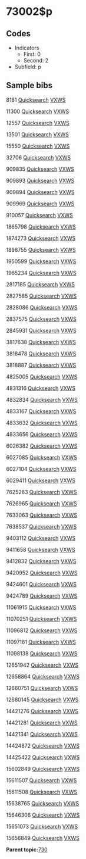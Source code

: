 # 73002$p

## Codes

-   Indicators
    -   First: 0
    -   Second: 2
-   Subfield: p

## Sample bibs

8181 [Quicksearch](https://search.library.yale.edu/catalog/8181) [VXWS](http://prodorbis.library.yale.edu:7014/vxws/GetHoldingsService?bibId=8181)

11300 [Quicksearch](https://search.library.yale.edu/catalog/11300) [VXWS](http://prodorbis.library.yale.edu:7014/vxws/GetHoldingsService?bibId=11300)

12557 [Quicksearch](https://search.library.yale.edu/catalog/12557) [VXWS](http://prodorbis.library.yale.edu:7014/vxws/GetHoldingsService?bibId=12557)

13501 [Quicksearch](https://search.library.yale.edu/catalog/13501) [VXWS](http://prodorbis.library.yale.edu:7014/vxws/GetHoldingsService?bibId=13501)

15550 [Quicksearch](https://search.library.yale.edu/catalog/15550) [VXWS](http://prodorbis.library.yale.edu:7014/vxws/GetHoldingsService?bibId=15550)

32706 [Quicksearch](https://search.library.yale.edu/catalog/32706) [VXWS](http://prodorbis.library.yale.edu:7014/vxws/GetHoldingsService?bibId=32706)

909835 [Quicksearch](https://search.library.yale.edu/catalog/909835) [VXWS](http://prodorbis.library.yale.edu:7014/vxws/GetHoldingsService?bibId=909835)

909893 [Quicksearch](https://search.library.yale.edu/catalog/909893) [VXWS](http://prodorbis.library.yale.edu:7014/vxws/GetHoldingsService?bibId=909893)

909894 [Quicksearch](https://search.library.yale.edu/catalog/909894) [VXWS](http://prodorbis.library.yale.edu:7014/vxws/GetHoldingsService?bibId=909894)

909969 [Quicksearch](https://search.library.yale.edu/catalog/909969) [VXWS](http://prodorbis.library.yale.edu:7014/vxws/GetHoldingsService?bibId=909969)

910057 [Quicksearch](https://search.library.yale.edu/catalog/910057) [VXWS](http://prodorbis.library.yale.edu:7014/vxws/GetHoldingsService?bibId=910057)

1865798 [Quicksearch](https://search.library.yale.edu/catalog/1865798) [VXWS](http://prodorbis.library.yale.edu:7014/vxws/GetHoldingsService?bibId=1865798)

1874273 [Quicksearch](https://search.library.yale.edu/catalog/1874273) [VXWS](http://prodorbis.library.yale.edu:7014/vxws/GetHoldingsService?bibId=1874273)

1898755 [Quicksearch](https://search.library.yale.edu/catalog/1898755) [VXWS](http://prodorbis.library.yale.edu:7014/vxws/GetHoldingsService?bibId=1898755)

1950599 [Quicksearch](https://search.library.yale.edu/catalog/1950599) [VXWS](http://prodorbis.library.yale.edu:7014/vxws/GetHoldingsService?bibId=1950599)

1965234 [Quicksearch](https://search.library.yale.edu/catalog/1965234) [VXWS](http://prodorbis.library.yale.edu:7014/vxws/GetHoldingsService?bibId=1965234)

2817185 [Quicksearch](https://search.library.yale.edu/catalog/2817185) [VXWS](http://prodorbis.library.yale.edu:7014/vxws/GetHoldingsService?bibId=2817185)

2827585 [Quicksearch](https://search.library.yale.edu/catalog/2827585) [VXWS](http://prodorbis.library.yale.edu:7014/vxws/GetHoldingsService?bibId=2827585)

2828086 [Quicksearch](https://search.library.yale.edu/catalog/2828086) [VXWS](http://prodorbis.library.yale.edu:7014/vxws/GetHoldingsService?bibId=2828086)

2837575 [Quicksearch](https://search.library.yale.edu/catalog/2837575) [VXWS](http://prodorbis.library.yale.edu:7014/vxws/GetHoldingsService?bibId=2837575)

2845931 [Quicksearch](https://search.library.yale.edu/catalog/2845931) [VXWS](http://prodorbis.library.yale.edu:7014/vxws/GetHoldingsService?bibId=2845931)

3817638 [Quicksearch](https://search.library.yale.edu/catalog/3817638) [VXWS](http://prodorbis.library.yale.edu:7014/vxws/GetHoldingsService?bibId=3817638)

3818478 [Quicksearch](https://search.library.yale.edu/catalog/3818478) [VXWS](http://prodorbis.library.yale.edu:7014/vxws/GetHoldingsService?bibId=3818478)

3818887 [Quicksearch](https://search.library.yale.edu/catalog/3818887) [VXWS](http://prodorbis.library.yale.edu:7014/vxws/GetHoldingsService?bibId=3818887)

4825005 [Quicksearch](https://search.library.yale.edu/catalog/4825005) [VXWS](http://prodorbis.library.yale.edu:7014/vxws/GetHoldingsService?bibId=4825005)

4831316 [Quicksearch](https://search.library.yale.edu/catalog/4831316) [VXWS](http://prodorbis.library.yale.edu:7014/vxws/GetHoldingsService?bibId=4831316)

4832834 [Quicksearch](https://search.library.yale.edu/catalog/4832834) [VXWS](http://prodorbis.library.yale.edu:7014/vxws/GetHoldingsService?bibId=4832834)

4833167 [Quicksearch](https://search.library.yale.edu/catalog/4833167) [VXWS](http://prodorbis.library.yale.edu:7014/vxws/GetHoldingsService?bibId=4833167)

4833632 [Quicksearch](https://search.library.yale.edu/catalog/4833632) [VXWS](http://prodorbis.library.yale.edu:7014/vxws/GetHoldingsService?bibId=4833632)

4833656 [Quicksearch](https://search.library.yale.edu/catalog/4833656) [VXWS](http://prodorbis.library.yale.edu:7014/vxws/GetHoldingsService?bibId=4833656)

6026382 [Quicksearch](https://search.library.yale.edu/catalog/6026382) [VXWS](http://prodorbis.library.yale.edu:7014/vxws/GetHoldingsService?bibId=6026382)

6027085 [Quicksearch](https://search.library.yale.edu/catalog/6027085) [VXWS](http://prodorbis.library.yale.edu:7014/vxws/GetHoldingsService?bibId=6027085)

6027104 [Quicksearch](https://search.library.yale.edu/catalog/6027104) [VXWS](http://prodorbis.library.yale.edu:7014/vxws/GetHoldingsService?bibId=6027104)

6029411 [Quicksearch](https://search.library.yale.edu/catalog/6029411) [VXWS](http://prodorbis.library.yale.edu:7014/vxws/GetHoldingsService?bibId=6029411)

7625263 [Quicksearch](https://search.library.yale.edu/catalog/7625263) [VXWS](http://prodorbis.library.yale.edu:7014/vxws/GetHoldingsService?bibId=7625263)

7626965 [Quicksearch](https://search.library.yale.edu/catalog/7626965) [VXWS](http://prodorbis.library.yale.edu:7014/vxws/GetHoldingsService?bibId=7626965)

7633063 [Quicksearch](https://search.library.yale.edu/catalog/7633063) [VXWS](http://prodorbis.library.yale.edu:7014/vxws/GetHoldingsService?bibId=7633063)

7638537 [Quicksearch](https://search.library.yale.edu/catalog/7638537) [VXWS](http://prodorbis.library.yale.edu:7014/vxws/GetHoldingsService?bibId=7638537)

9403112 [Quicksearch](https://search.library.yale.edu/catalog/9403112) [VXWS](http://prodorbis.library.yale.edu:7014/vxws/GetHoldingsService?bibId=9403112)

9411658 [Quicksearch](https://search.library.yale.edu/catalog/9411658) [VXWS](http://prodorbis.library.yale.edu:7014/vxws/GetHoldingsService?bibId=9411658)

9412832 [Quicksearch](https://search.library.yale.edu/catalog/9412832) [VXWS](http://prodorbis.library.yale.edu:7014/vxws/GetHoldingsService?bibId=9412832)

9420952 [Quicksearch](https://search.library.yale.edu/catalog/9420952) [VXWS](http://prodorbis.library.yale.edu:7014/vxws/GetHoldingsService?bibId=9420952)

9424601 [Quicksearch](https://search.library.yale.edu/catalog/9424601) [VXWS](http://prodorbis.library.yale.edu:7014/vxws/GetHoldingsService?bibId=9424601)

9424789 [Quicksearch](https://search.library.yale.edu/catalog/9424789) [VXWS](http://prodorbis.library.yale.edu:7014/vxws/GetHoldingsService?bibId=9424789)

11061915 [Quicksearch](https://search.library.yale.edu/catalog/11061915) [VXWS](http://prodorbis.library.yale.edu:7014/vxws/GetHoldingsService?bibId=11061915)

11070251 [Quicksearch](https://search.library.yale.edu/catalog/11070251) [VXWS](http://prodorbis.library.yale.edu:7014/vxws/GetHoldingsService?bibId=11070251)

11096812 [Quicksearch](https://search.library.yale.edu/catalog/11096812) [VXWS](http://prodorbis.library.yale.edu:7014/vxws/GetHoldingsService?bibId=11096812)

11097161 [Quicksearch](https://search.library.yale.edu/catalog/11097161) [VXWS](http://prodorbis.library.yale.edu:7014/vxws/GetHoldingsService?bibId=11097161)

11098138 [Quicksearch](https://search.library.yale.edu/catalog/11098138) [VXWS](http://prodorbis.library.yale.edu:7014/vxws/GetHoldingsService?bibId=11098138)

12651942 [Quicksearch](https://search.library.yale.edu/catalog/12651942) [VXWS](http://prodorbis.library.yale.edu:7014/vxws/GetHoldingsService?bibId=12651942)

12658864 [Quicksearch](https://search.library.yale.edu/catalog/12658864) [VXWS](http://prodorbis.library.yale.edu:7014/vxws/GetHoldingsService?bibId=12658864)

12660751 [Quicksearch](https://search.library.yale.edu/catalog/12660751) [VXWS](http://prodorbis.library.yale.edu:7014/vxws/GetHoldingsService?bibId=12660751)

12680145 [Quicksearch](https://search.library.yale.edu/catalog/12680145) [VXWS](http://prodorbis.library.yale.edu:7014/vxws/GetHoldingsService?bibId=12680145)

14421276 [Quicksearch](https://search.library.yale.edu/catalog/14421276) [VXWS](http://prodorbis.library.yale.edu:7014/vxws/GetHoldingsService?bibId=14421276)

14421281 [Quicksearch](https://search.library.yale.edu/catalog/14421281) [VXWS](http://prodorbis.library.yale.edu:7014/vxws/GetHoldingsService?bibId=14421281)

14421341 [Quicksearch](https://search.library.yale.edu/catalog/14421341) [VXWS](http://prodorbis.library.yale.edu:7014/vxws/GetHoldingsService?bibId=14421341)

14424872 [Quicksearch](https://search.library.yale.edu/catalog/14424872) [VXWS](http://prodorbis.library.yale.edu:7014/vxws/GetHoldingsService?bibId=14424872)

14425422 [Quicksearch](https://search.library.yale.edu/catalog/14425422) [VXWS](http://prodorbis.library.yale.edu:7014/vxws/GetHoldingsService?bibId=14425422)

15602849 [Quicksearch](https://search.library.yale.edu/catalog/15602849) [VXWS](http://prodorbis.library.yale.edu:7014/vxws/GetHoldingsService?bibId=15602849)

15611507 [Quicksearch](https://search.library.yale.edu/catalog/15611507) [VXWS](http://prodorbis.library.yale.edu:7014/vxws/GetHoldingsService?bibId=15611507)

15611508 [Quicksearch](https://search.library.yale.edu/catalog/15611508) [VXWS](http://prodorbis.library.yale.edu:7014/vxws/GetHoldingsService?bibId=15611508)

15638765 [Quicksearch](https://search.library.yale.edu/catalog/15638765) [VXWS](http://prodorbis.library.yale.edu:7014/vxws/GetHoldingsService?bibId=15638765)

15646306 [Quicksearch](https://search.library.yale.edu/catalog/15646306) [VXWS](http://prodorbis.library.yale.edu:7014/vxws/GetHoldingsService?bibId=15646306)

15651073 [Quicksearch](https://search.library.yale.edu/catalog/15651073) [VXWS](http://prodorbis.library.yale.edu:7014/vxws/GetHoldingsService?bibId=15651073)

15656849 [Quicksearch](https://search.library.yale.edu/catalog/15656849) [VXWS](http://prodorbis.library.yale.edu:7014/vxws/GetHoldingsService?bibId=15656849)

**Parent topic:**[730](../../tags/730/730.md)

